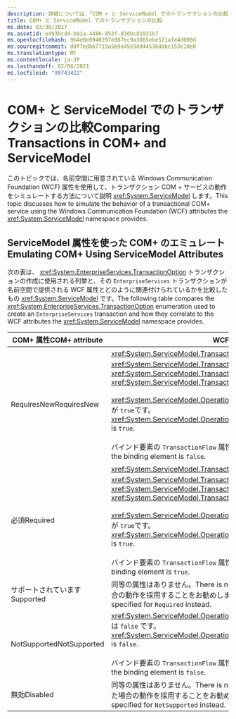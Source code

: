 ```yaml
---
description: 詳細については、「COM + と ServiceModel でのトランザクションの比較」を参照してください。
title: COM+ と ServiceModel でのトランザクションの比較
ms.date: 03/30/2017
ms.assetid: e493bcdd-b91a-4486-853f-83dbcd1931b7
ms.openlocfilehash: 9b4e8e0940297e887ec9a3085ebe521afe4d000d
ms.sourcegitcommit: ddf7edb67715a5b9a45e3dd44536dabc153c1de0
ms.translationtype: MT
ms.contentlocale: ja-JP
ms.lasthandoff: 02/06/2021
ms.locfileid: "99743422"
---
```

# <a name="comparing-transactions-in-com-and-servicemodel"></a><span data-ttu-id="95358-103">COM+ と ServiceModel でのトランザクションの比較</span><span class="sxs-lookup"><span data-stu-id="95358-103">Comparing Transactions in COM+ and ServiceModel</span></span>

<span data-ttu-id="95358-104">このトピックでは、名前空間に用意されている Windows Communication Foundation (WCF) 属性を使用して、トランザクション COM + サービスの動作をシミュレートする方法について説明 <xref:System.ServiceModel> します。</span><span class="sxs-lookup"><span data-stu-id="95358-104">This topic discusses how to simulate the behavior of a transactional COM+ service using the Windows Communication Foundation (WCF) attributes the <xref:System.ServiceModel> namespace provides.</span></span>  
  
## <a name="emulating-com-using-servicemodel-attributes"></a><span data-ttu-id="95358-105">ServiceModel 属性を使った COM+ のエミュレート</span><span class="sxs-lookup"><span data-stu-id="95358-105">Emulating COM+ Using ServiceModel Attributes</span></span>  

 <span data-ttu-id="95358-106">次の表は、 <xref:System.EnterpriseServices.TransactionOption> トランザクションの作成に使用される列挙と、その `EnterpriseServices` トランザクションが名前空間で提供される WCF 属性とどのように関連付けられているかを比較したもの <xref:System.ServiceModel> です。</span><span class="sxs-lookup"><span data-stu-id="95358-106">The following table compares the <xref:System.EnterpriseServices.TransactionOption> enumeration used to create an `EnterpriseServices` transaction and how they correlate to the WCF attributes the <xref:System.ServiceModel> namespace provides.</span></span>  
  
|<span data-ttu-id="95358-107">COM+ 属性</span><span class="sxs-lookup"><span data-stu-id="95358-107">COM+ attribute</span></span>|<span data-ttu-id="95358-108">WCF 属性</span><span class="sxs-lookup"><span data-stu-id="95358-108">WCF attributes</span></span>|  
|---------------------|------------------------------------------------------------------------|  
|<span data-ttu-id="95358-109">RequiresNew</span><span class="sxs-lookup"><span data-stu-id="95358-109">RequiresNew</span></span>|<span data-ttu-id="95358-110"><xref:System.ServiceModel.TransactionFlowAttribute> が <xref:System.ServiceModel.TransactionFlowOption.NotAllowed> に設定されます。</span><span class="sxs-lookup"><span data-stu-id="95358-110"><xref:System.ServiceModel.TransactionFlowAttribute> is set to <xref:System.ServiceModel.TransactionFlowOption.NotAllowed>.</span></span><br /><br /> <span data-ttu-id="95358-111"><xref:System.ServiceModel.OperationBehaviorAttribute.TransactionScopeRequired%2A> が `true`です。</span><span class="sxs-lookup"><span data-stu-id="95358-111"><xref:System.ServiceModel.OperationBehaviorAttribute.TransactionScopeRequired%2A> is `true`.</span></span><br /><br /> <span data-ttu-id="95358-112">バインド要素の `TransactionFlow` 属性は `false` です。</span><span class="sxs-lookup"><span data-stu-id="95358-112">The `TransactionFlow` attribute in the binding element is `false`.</span></span>|  
|<span data-ttu-id="95358-113">必須</span><span class="sxs-lookup"><span data-stu-id="95358-113">Required</span></span>|<span data-ttu-id="95358-114"><xref:System.ServiceModel.TransactionFlowAttribute> が <xref:System.ServiceModel.TransactionFlowOption.Allowed> に設定されます。</span><span class="sxs-lookup"><span data-stu-id="95358-114"><xref:System.ServiceModel.TransactionFlowAttribute> is set to <xref:System.ServiceModel.TransactionFlowOption.Allowed>.</span></span><br /><br /> <span data-ttu-id="95358-115"><xref:System.ServiceModel.OperationBehaviorAttribute.TransactionScopeRequired%2A> が `true`です。</span><span class="sxs-lookup"><span data-stu-id="95358-115"><xref:System.ServiceModel.OperationBehaviorAttribute.TransactionScopeRequired%2A> is `true`.</span></span><br /><br /> <span data-ttu-id="95358-116">バインド要素の `TransactionFlow` 属性は `true` です。</span><span class="sxs-lookup"><span data-stu-id="95358-116">The `TransactionFlow` attribute in the binding element is `true`.</span></span>|  
|<span data-ttu-id="95358-117">サポートされています</span><span class="sxs-lookup"><span data-stu-id="95358-117">Supported</span></span>|<span data-ttu-id="95358-118">同等の属性はありません。</span><span class="sxs-lookup"><span data-stu-id="95358-118">There is no direct equivalent.</span></span> <span data-ttu-id="95358-119">一般に、`Required` を指定した場合の動作を採用することをお勧めします。</span><span class="sxs-lookup"><span data-stu-id="95358-119">In general, you should adopt the behavior specified for `Required` instead.</span></span>|  
|<span data-ttu-id="95358-120">NotSupported</span><span class="sxs-lookup"><span data-stu-id="95358-120">NotSupported</span></span>|<span data-ttu-id="95358-121"><xref:System.ServiceModel.OperationBehaviorAttribute.TransactionScopeRequired%2A> は `false` です。</span><span class="sxs-lookup"><span data-stu-id="95358-121"><xref:System.ServiceModel.OperationBehaviorAttribute.TransactionScopeRequired%2A> is `false`.</span></span><br /><br /> <span data-ttu-id="95358-122">バインド要素の `TransactionFlow` 属性は `false` です。</span><span class="sxs-lookup"><span data-stu-id="95358-122">The `TransactionFlow` attribute in the binding element is `false`.</span></span>|  
|<span data-ttu-id="95358-123">無効</span><span class="sxs-lookup"><span data-stu-id="95358-123">Disabled</span></span>|<span data-ttu-id="95358-124">同等の属性はありません。</span><span class="sxs-lookup"><span data-stu-id="95358-124">There is no direct equivalent.</span></span> <span data-ttu-id="95358-125">一般に、`NotSupported` を指定した場合の動作を採用することをお勧めします。</span><span class="sxs-lookup"><span data-stu-id="95358-125">In general, you should adopt the behavior specified for `NotSupported` instead.</span></span>|
